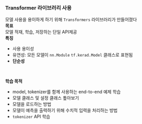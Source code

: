 ### Transformer 라이브러리 사용

모델 사용을 용이하게 하기 위해 `Transformers` 라이브러리가 만들어졌다
<br>
__목표__\
모델 적재, 학습, 저장하는 단일 API제공
<br>
__특징__
* 사용 용이성
* 유연성: 모든 모델이 `nn.Module` `tf.kerad.Model` 클래스로 표현됨
* __단순성__

<br>

__학습 목적__
* model, tokenizer를 함께 사용하는 end-to-end 예제 학습
* 모델 클래스 및 설정 클래스 톺아보기
* 모델을 로드하는 방법
* 모델이 예측을 출력하기 위해 수치적 입력을 처리하는 방법
* `tokenizer` API 학습